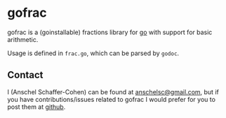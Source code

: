gofrac
======

gofrac is a (goinstallable) fractions library for [go](http://golang.org) with support for
basic arithmetic.

Usage is defined in `frac.go`, which can be parsed by `godoc`.

Contact
-------

I (Anschel Schaffer-Cohen) can be found at <anschelsc@gmail.com>, but if you
have contributions/issues related to gofrac I would prefer for you to post them
at [github](http://github.com/anschelsc/gofrac).
